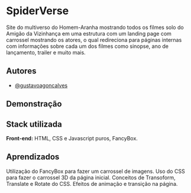 
# SpiderVerse

Site do multiverso do Homem-Aranha mostrando todos os filmes solo do Amigão da Vizinhança em uma estrutura com um landing page com carrossel mostrando os atores, o qual redireciona para páginas internas com informações sobre cada um dos filmes como sinopse, ano de lançamento, trailer e muito mais.


## Autores

- [@gustavoagoncalves](https://github.com/gustavoagoncalves)


## Demonstração




## Stack utilizada

**Front-end:** HTML, CSS e Javascript puros, FancyBox.


## Aprendizados
Utilização do FancyBox para fazer um carrossel de imagens. Uso do CSS para fazer o carrossel 3D da página inicial. Conceitos de Transoform, Translate e Rotate do CSS. Efeitos de animação e transição na página.


